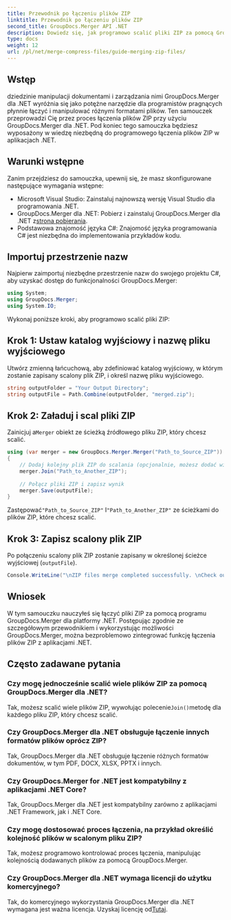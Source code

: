 ```yaml
---
title: Przewodnik po łączeniu plików ZIP
linktitle: Przewodnik po łączeniu plików ZIP
second_title: GroupDocs.Merger API .NET
description: Dowiedz się, jak programowo scalić pliki ZIP za pomocą GroupDocs.Merger dla .NET. Ten samouczek zawiera szczegółowy przewodnik dla programistów.
type: docs
weight: 12
url: /pl/net/merge-compress-files/guide-merging-zip-files/
---
```

## Wstęp
dziedzinie manipulacji dokumentami i zarządzania nimi GroupDocs.Merger dla .NET wyróżnia się jako potężne narzędzie dla programistów pragnących płynnie łączyć i manipulować różnymi formatami plików. Ten samouczek przeprowadzi Cię przez proces łączenia plików ZIP przy użyciu GroupDocs.Merger dla .NET. Pod koniec tego samouczka będziesz wyposażony w wiedzę niezbędną do programowego łączenia plików ZIP w aplikacjach .NET.
## Warunki wstępne
Zanim przejdziesz do samouczka, upewnij się, że masz skonfigurowane następujące wymagania wstępne:
- Microsoft Visual Studio: Zainstaluj najnowszą wersję Visual Studio dla programowania .NET.
-  GroupDocs.Merger dla .NET: Pobierz i zainstaluj GroupDocs.Merger dla .NET z[strona pobierania](https://releases.groupdocs.com/merger/net/).
- Podstawowa znajomość języka C#: Znajomość języka programowania C# jest niezbędna do implementowania przykładów kodu.

## Importuj przestrzenie nazw
Najpierw zaimportuj niezbędne przestrzenie nazw do swojego projektu C#, aby uzyskać dostęp do funkcjonalności GroupDocs.Merger:
```csharp
using System; 
using GroupDocs.Merger;
using System.IO;
```

Wykonaj poniższe kroki, aby programowo scalić pliki ZIP:
## Krok 1: Ustaw katalog wyjściowy i nazwę pliku wyjściowego
Utwórz zmienną łańcuchową, aby zdefiniować katalog wyjściowy, w którym zostanie zapisany scalony plik ZIP, i określ nazwę pliku wyjściowego.
```csharp
string outputFolder = "Your Output Directory";
string outputFile = Path.Combine(outputFolder, "merged.zip");
```
## Krok 2: Załaduj i scal pliki ZIP
 Zainicjuj a`Merger` obiekt ze ścieżką źródłowego pliku ZIP, który chcesz scalić.
```csharp
using (var merger = new GroupDocs.Merger.Merger("Path_to_Source_ZIP"))
{
    // Dodaj kolejny plik ZIP do scalania (opcjonalnie, możesz dodać wiele)
    merger.Join("Path_to_Another_ZIP");
    
    // Połącz pliki ZIP i zapisz wynik
    merger.Save(outputFile);
}
```
 Zastępować`"Path_to_Source_ZIP"` I`"Path_to_Another_ZIP"` ze ścieżkami do plików ZIP, które chcesz scalić.
## Krok 3: Zapisz scalony plik ZIP
Po połączeniu scalony plik ZIP zostanie zapisany w określonej ścieżce wyjściowej (`outputFile`).
```csharp
Console.WriteLine("\nZIP files merge completed successfully. \nCheck output in {0}", outputFolder);
```

## Wniosek
W tym samouczku nauczyłeś się łączyć pliki ZIP za pomocą programu GroupDocs.Merger dla platformy .NET. Postępując zgodnie ze szczegółowym przewodnikiem i wykorzystując możliwości GroupDocs.Merger, można bezproblemowo zintegrować funkcję łączenia plików ZIP z aplikacjami .NET.

## Często zadawane pytania
### Czy mogę jednocześnie scalić wiele plików ZIP za pomocą GroupDocs.Merger dla .NET?
 Tak, możesz scalić wiele plików ZIP, wywołując polecenie`Join()`metodę dla każdego pliku ZIP, który chcesz scalić.
### Czy GroupDocs.Merger dla .NET obsługuje łączenie innych formatów plików oprócz ZIP?
Tak, GroupDocs.Merger dla .NET obsługuje łączenie różnych formatów dokumentów, w tym PDF, DOCX, XLSX, PPTX i innych.
### Czy GroupDocs.Merger for .NET jest kompatybilny z aplikacjami .NET Core?
Tak, GroupDocs.Merger dla .NET jest kompatybilny zarówno z aplikacjami .NET Framework, jak i .NET Core.
### Czy mogę dostosować proces łączenia, na przykład określić kolejność plików w scalonym pliku ZIP?
Tak, możesz programowo kontrolować proces łączenia, manipulując kolejnością dodawanych plików za pomocą GroupDocs.Merger.
### Czy GroupDocs.Merger dla .NET wymaga licencji do użytku komercyjnego?
 Tak, do komercyjnego wykorzystania GroupDocs.Merger dla .NET wymagana jest ważna licencja. Uzyskaj licencję od[Tutaj](https://purchase.groupdocs.com/buy).